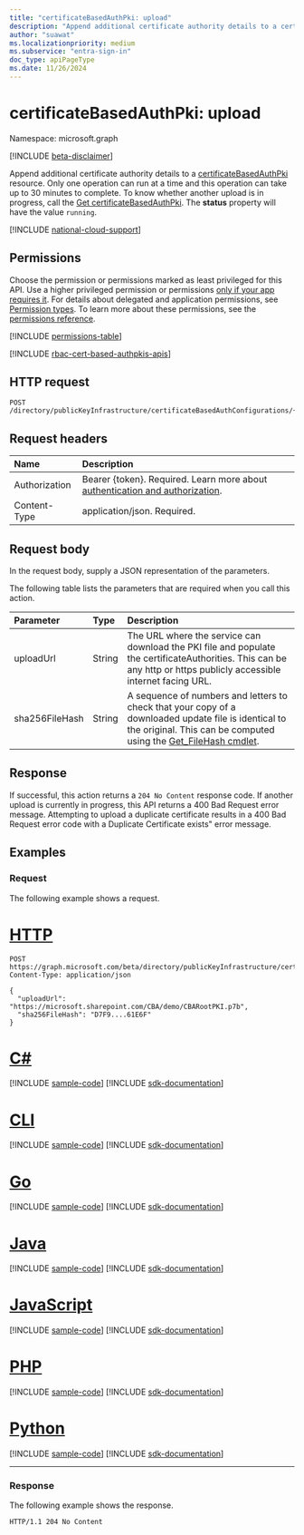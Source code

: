 ```yaml
---
title: "certificateBasedAuthPki: upload"
description: "Append additional certificate authority details to a certificateBasedAuthPki resource."
author: "suawat"
ms.localizationpriority: medium
ms.subservice: "entra-sign-in"
doc_type: apiPageType
ms.date: 11/26/2024
---
```


# certificateBasedAuthPki: upload

Namespace: microsoft.graph

[!INCLUDE [beta-disclaimer](../../includes/beta-disclaimer.md)]

Append additional certificate authority details to a [certificateBasedAuthPki](../resources/certificatebasedauthpki.md) resource. Only one operation can run at a time and this operation can take up to 30 minutes to complete. To know whether another upload is in progress, call the [Get certificateBasedAuthPki](../api/certificatebasedauthpki-get.md). The **status** property will have the value `running`.

[!INCLUDE [national-cloud-support](../../includes/global-only.md)]

## Permissions

Choose the permission or permissions marked as least privileged for this API. Use a higher privileged permission or permissions [only if your app requires it](/graph/permissions-overview#best-practices-for-using-microsoft-graph-permissions). For details about delegated and application permissions, see [Permission types](/graph/permissions-overview#permission-types). To learn more about these permissions, see the [permissions reference](/graph/permissions-reference).

<!-- { "blockType": "permissions", "name": "certificatebasedauthpki_upload" } -->
[!INCLUDE [permissions-table](../includes/permissions/certificatebasedauthpki-upload-permissions.md)]

[!INCLUDE [rbac-cert-based-authpkis-apis](../includes/rbac-for-apis/rbac-cert-based-authpkis-apis.md)]

## HTTP request

<!-- {
  "blockType": "ignored"
}
-->
``` http
POST /directory/publicKeyInfrastructure/certificateBasedAuthConfigurations/{certificateBasedAuthPkiId}/upload
```

## Request headers

|Name|Description|
|:---|:---|
|Authorization|Bearer {token}. Required. Learn more about [authentication and authorization](/graph/auth/auth-concepts).|
|Content-Type|application/json. Required.|

## Request body

In the request body, supply a JSON representation of the parameters.

The following table lists the parameters that are required when you call this action.

|Parameter|Type|Description|
|:---|:---|:---|
|uploadUrl|String|The URL where the service can download the PKI file and populate the certificateAuthorities. This can be any http or https publicly accessible internet facing URL.|
|sha256FileHash|String|A sequence of numbers and letters to check that your copy of a downloaded update file is identical to the original. This can be computed using the [Get_FileHash cmdlet](/powershell/module/microsoft.powershell.utility/get-filehash).|


## Response

If successful, this action returns a `204 No Content` response code. If another upload is currently in progress, this API returns a 400 Bad Request error message. Attempting to upload a duplicate certificate results in a 400 Bad Request error code with a Duplicate Certificate exists" error message.

## Examples

### Request

The following example shows a request.
# [HTTP](#tab/http)
<!-- {
  "blockType": "request",
  "name": "certificatebasedauthpkithis.upload"
}
-->
``` http
POST https://graph.microsoft.com/beta/directory/publicKeyInfrastructure/certificateBasedAuthConfigurations/{certificateBasedAuthPkiId}/upload
Content-Type: application/json

{
  "uploadUrl": "https://microsoft.sharepoint.com/CBA/demo/CBARootPKI.p7b",
  "sha256FileHash": "D7F9....61E6F"
}
```

# [C#](#tab/csharp)
[!INCLUDE [sample-code](../includes/snippets/csharp/certificatebasedauthpkithisupload-csharp-snippets.md)]
[!INCLUDE [sdk-documentation](../includes/snippets/snippets-sdk-documentation-link.md)]

# [CLI](#tab/cli)
[!INCLUDE [sample-code](../includes/snippets/cli/certificatebasedauthpkithisupload-cli-snippets.md)]
[!INCLUDE [sdk-documentation](../includes/snippets/snippets-sdk-documentation-link.md)]

# [Go](#tab/go)
[!INCLUDE [sample-code](../includes/snippets/go/certificatebasedauthpkithisupload-go-snippets.md)]
[!INCLUDE [sdk-documentation](../includes/snippets/snippets-sdk-documentation-link.md)]

# [Java](#tab/java)
[!INCLUDE [sample-code](../includes/snippets/java/certificatebasedauthpkithisupload-java-snippets.md)]
[!INCLUDE [sdk-documentation](../includes/snippets/snippets-sdk-documentation-link.md)]

# [JavaScript](#tab/javascript)
[!INCLUDE [sample-code](../includes/snippets/javascript/certificatebasedauthpkithisupload-javascript-snippets.md)]
[!INCLUDE [sdk-documentation](../includes/snippets/snippets-sdk-documentation-link.md)]

# [PHP](#tab/php)
[!INCLUDE [sample-code](../includes/snippets/php/certificatebasedauthpkithisupload-php-snippets.md)]
[!INCLUDE [sdk-documentation](../includes/snippets/snippets-sdk-documentation-link.md)]

# [Python](#tab/python)
[!INCLUDE [sample-code](../includes/snippets/python/certificatebasedauthpkithisupload-python-snippets.md)]
[!INCLUDE [sdk-documentation](../includes/snippets/snippets-sdk-documentation-link.md)]

---

### Response

The following example shows the response.
<!-- {
  "blockType": "response",
  "truncated": true
}
-->
``` http
HTTP/1.1 204 No Content
```

